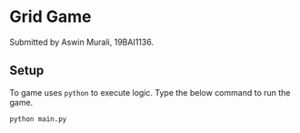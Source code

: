 # Grid Game

Submitted by Aswin Murali, 19BAI1136.

## Setup

To game uses `python` to execute logic. Type the below command to run the game.

```bash
python main.py
```
